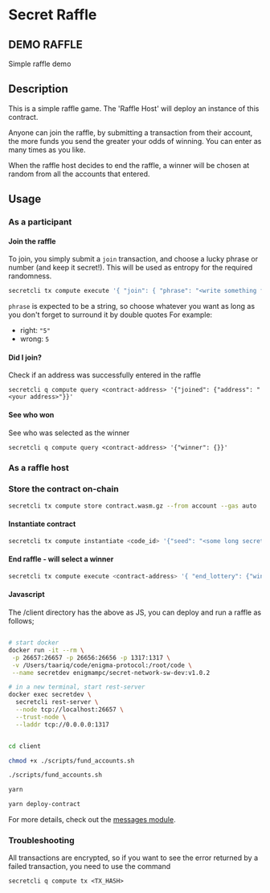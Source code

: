 # Secret Raffle

## DEMO RAFFLE
Simple raffle demo 

## Description
This is a simple raffle game. The 'Raffle Host' will deploy an instance of this contract. 

Anyone can join the raffle, by submitting a transaction from their account, the more funds you send the greater your odds of winning. 
You can enter as many times as you like.

When the raffle host decides to end the raffle, a winner will be chosen at random from all the accounts that entered.


## Usage

### As a participant 

#### Join the raffle

To join, you simply submit a `join` transaction, and choose a lucky phrase or number (and keep it secret!). This will be used as entropy for the required randomness.

```bash
secretcli tx compute execute '{ "join": { "phrase": "<write something fun here>" }}' --from account --label raffle
```

`phrase` is expected to be a string, so choose whatever you want as long as you don't forget to surround it by double quotes
For example:
* right: `"5"` 
* wrong: `5`

#### Did I join?
Check if an address was successfully entered in the raffle
```
secretcli q compute query <contract-address> '{"joined": {"address": "<your address>"}}'
```

#### See who won
See who was selected as the winner
```
secretcli q compute query <contract-address> '{"winner": {}}'
```

### As a raffle host

### Store the contract on-chain
```bash
secretcli tx compute store contract.wasm.gz --from account --gas auto
```

#### Instantiate contract
```bash
secretcli tx compute instantiate <code_id> '{"seed": "<some long secret here>"}' --label <label> --from account
```

#### End raffle - will select a winner
```bash
secretcli tx compute execute <contract-address> '{ "end_lottery": {"winner_to_select": <1-3>} }' --from account
```

#### Javascript
The /client directory has the above as JS, you can deploy and run a raffle as follows;

```bash

# start docker 
docker run -it --rm \
 -p 26657:26657 -p 26656:26656 -p 1317:1317 \
 -v /Users/taariq/code/enigma-protocol:/root/code \
 --name secretdev enigmampc/secret-network-sw-dev:v1.0.2

# in a new terminal, start rest-server
docker exec secretdev \
  secretcli rest-server \
  --node tcp://localhost:26657 \
  --trust-node \
  --laddr tcp://0.0.0.0:1317 


cd client

chmod +x ./scripts/fund_accounts.sh

./scripts/fund_accounts.sh

yarn

yarn deploy-contract
```

For more details, check out the [messages module](https://github.com/levackt/secret-raffle/blob/master/src/msg.rs).

### Troubleshooting 

All transactions are encrypted, so if you want to see the error returned by a failed transaction, you need to use the command

`secretcli q compute tx <TX_HASH>`
